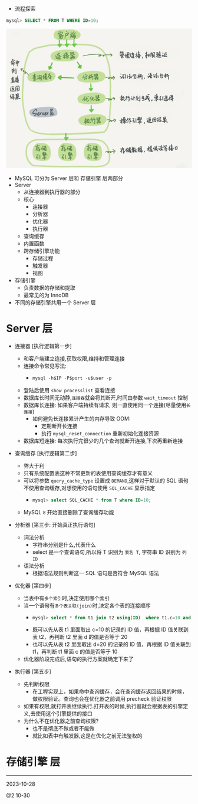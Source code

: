 - 流程探索
```sql
mysql> SELECT * FROM T WHERE ID=10;
```
![](../assert/1.jpg)
- MySQL 可分为 Server 层和 存储引擎 层两部分
- Server
  - 从连接器到执行器的部分
  - 核心
    - 连接器
    - 分析器
    - 优化器
    - 执行器
  - 查询缓存
  - 内置函数
  - 跨存储引擎功能
    - 存储过程
    - 触发器
    - 视图
- 存储引擎
  - 负责数据的存储和提取 
  - 最常见的为 InnoDB
- 不同的存储引擎共用一个 Server 层


# Server 层
- 连接器 [执行逻辑第一步]
  - 和客户端建立连接,获取权限,维持和管理连接
  - 连接命令常见写法:
    - ```sql
      mysql -h$IP -P$port -u$user -p
      ```
  - 登陆后使用 `show processlist` 查看连接
  - 数据库长时间无动静,`连接器`就会将其断开,时间由参数 `wait_timeout` 控制
  - 数据库长连接: 如果客户端持续有请求, 则一直使用同一个连接(尽量使用`长连接`)
    - 如何避免长连接累计产生的内存导致 OOM:
      - 定期断开长连接
      - 执行 `mysql_reset_connection` 重新初始化连接资源
  - 数据库短连接: 每次执行完很少的几个查询就断开连接,下次再重新连接

- 查询缓存 [执行逻辑第二步]
  - 弊大于利
  - 只有系统配置表这种不常更新的表使用查询缓存才有意义
  - 可以将参数 `query_cache_type` 设置成 `DEMAND`,这样对于默认的 SQL 语句不使用查询缓存,对想使用的语句使用 `SQL_CACHE` 显示指定
    - ```sql
      mysql> select SQL_CACHE * from T where ID=10;
      ```
  - MySQL `8` 开始直接删除了查询缓存功能

- 分析器 [第三步: 开始真正执行语句]
  - 词法分析
    - 字符串分别是什么,代表什么
    - select 是一个查询语句,所以将 T 识别为 `表名 T`, 字符串 ID 识别为 `列 ID`
  - 语法分析
    - 根据语法规则判断这一 SQL 语句是否符合 MySQL 语法

- 优化器 [第四步]
  - 当表中有`多个索引`时,决定使用哪个索引
  - 当一个语句有`多个表关联(join)`时,决定各个表的连接顺序
    - ```sql
      mysql> select * from t1 join t2 using(ID)  where t1.c=10 and t2.d=20;
      ```
    - 既可以先从表 t1 里面取出 c=10 的记录的 ID 值，再根据 ID 值关联到表 t2，再判断 t2 里面 d 的值是否等于 20
    - 也可以先从表 t2 里面取出 d=20 的记录的 ID 值，再根据 ID 值关联到 t1，再判断 t1 里面 c 的值是否等于 10
  - 优化器阶段完成后,语句的执行方案就确定下来了

- 执行器 [第五步]
  - 先判断权限
    - 在工程实现上，如果命中查询缓存，会在查询缓存返回结果的时候，做权限验证。查询也会在优化器之前调用 precheck 验证权限
  - 如果有权限,就打开表继续执行.打开表的时候,执行器就会根据表的引擎定义,去使用这个引擎提供的接口
  - 为什么不在优化器之前查询权限?
    - 也不是彻底不做或者不能做
    - 就比如表中有触发器,这是在优化之前无法鉴权的

# 存储引擎 层

---
2023-10-28

@2 10-30